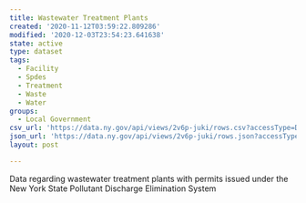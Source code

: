 ```yaml
---
title: Wastewater Treatment Plants
created: '2020-11-12T03:59:22.809286'
modified: '2020-12-03T23:54:23.641638'
state: active
type: dataset
tags:
  - Facility
  - Spdes
  - Treatment
  - Waste
  - Water
groups:
  - Local Government
csv_url: 'https://data.ny.gov/api/views/2v6p-juki/rows.csv?accessType=DOWNLOAD'
json_url: 'https://data.ny.gov/api/views/2v6p-juki/rows.json?accessType=DOWNLOAD'
layout: post

---
```

Data regarding wastewater treatment plants with permits issued under the New York State Pollutant Discharge Elimination System
